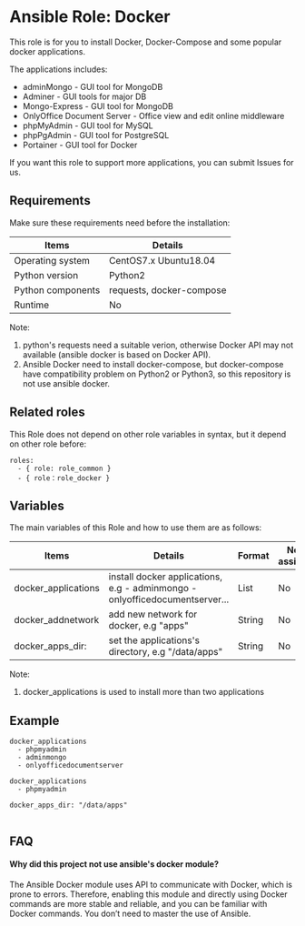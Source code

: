 Ansible Role: Docker
=========

This role is for you to install Docker, Docker-Compose and some popular docker applications.  

The applications includes:

* adminMongo - GUI tool for MongoDB
* Adminer - GUI tools for major DB
* Mongo-Express - GUI tool for MongoDB
* OnlyOffice Document Server - Office view and edit online middleware
* phpMyAdmin - GUI tool for MySQL
* phpPgAdmin - GUI tool for PostgreSQL
* Portainer - GUI tool for Docker

If you want this role to support more applications, you can submit Issues for us.

## Requirements

Make sure these requirements need before the installation:

| **Items**      | **Details** |
| ------------------| ------------------|
| Operating system | CentOS7.x Ubuntu18.04 |
| Python version | Python2  |
| Python components |  requests, docker-compose  |
| Runtime | No |

Note: 

1. python's requests need a suitable verion, otherwise Docker API may not available (ansible docker is based on Docker API).
2. Ansible Docker need to install docker-compose, but docker-compose have compatibility problem on Python2 or Python3, so this repository is not use ansible docker.

## Related roles

This Role does not depend on other role variables in syntax, but it depend on other role before:

```
roles:
  - { role: role_common }
  - { role：role_docker }
```


## Variables

The main variables of this Role and how to use them are as follows:

| **Items**      | **Details** | **Format**  | **Need to assignment** |
| ------------------| ------------------|-----|-----|
| docker_applications |install docker applications, e.g - adminmongo - onlyofficedocumentserver... | List | No |
| docker_addnetwork | add new network for docker, e.g "apps" | String| No |
| docker_apps_dir:  | set the applications's directory, e.g "/data/apps" | String | No |

Note: 

1. docker_applications is used to install more than two applications

## Example

```
docker_applications
  - phpmyadmin
  - adminmongo
  - onlyofficedocumentserver

docker_applications
  - phpmyadmin
  
docker_apps_dir: "/data/apps"
  
```

## FAQ

#### Why did this project not use ansible's docker module?

The Ansible Docker module uses API to communicate with Docker, which is prone to errors. Therefore, enabling this module and directly using Docker commands are more stable and reliable, and you can be familiar with Docker commands. You don’t need to master the use of Ansible.
